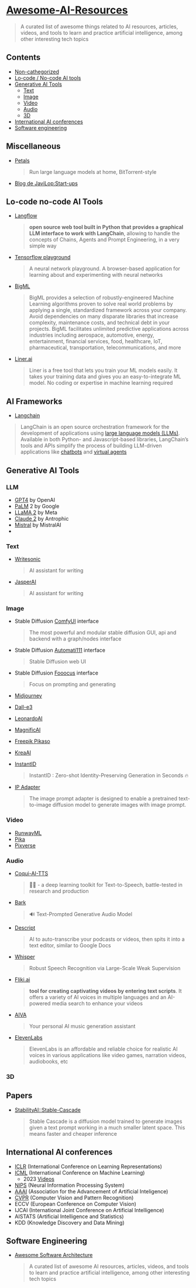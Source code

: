 # **[Awesome-AI-Resources](https://github.com/Zer0Q/awesome-ai-resources)**
> A curated list of awesome things related to AI resources, articles, videos, and tools to learn and practice artificial intelligence, among other interesting tech topics

## Contents

- [Non-cathegorized](#miscellaneous)
- [Lo-code / No-code AI tools](#lo-code-no-code-ai-tools)
- [Generative AI Tools](#generative-ai-tools)
   - [Text](#text)
   - [Image](#image)
   - [Video](#text-to-video)
   - [Audio](#audio)
   - [3D](#3d)
- [International AI conferences](#International-AI-conferences)
- [Software engineering](#software-engineering)

## Miscellaneous
- [Petals](https://github.com/bigscience-workshop/petals?tab=readme-ov-file)

   >Run large language models at home, BitTorrent-style

- [Blog de JaviLop:Start-ups](https://javilop.com/startupea-inteligentemente/invirtiendo-tres-anos-en-startups/)

## Lo-code no-code AI Tools

- [Langflow](https://www.langflow.org)

  > **open source web tool built in Python that provides a graphical LLM interface to work with LangChain**, allowing to handle the concepts of Chains, Agents and Prompt Engineering, in a very simple way

- [Tensorflow playground](http://playground.tensorflow.org)

  > A neural network playground. A browser-based application for learning about and experimenting with neural networks

- [BigML](https://bigml.com)

  > BigML provides a selection of robustly-engineered Machine Learning algorithms proven to solve real world problems by applying a single, standardized framework across your company. Avoid dependencies on many disparate libraries that increase complexity, maintenance costs, and technical debt in your projects. BigML facilitates unlimited predictive applications across industries including aerospace, automotive, energy, entertainment, financial services, food, healthcare, IoT, pharmaceutical, transportation, telecommunications, and more

- [Liner.ai](https://liner.ai)

  > Liner is a free tool that lets you train your ML models easily. It takes your training data and gives you an easy-to-integrate ML model. No coding or expertise in machine learning required

## AI Frameworks

- [Langchain](https://www.langchain.com)

>LangChain is an open source orchestration framework for the development of applications using [large language models (LLMs)](https://www.ibm.com/blog/open-source-large-language-models-benefits-risks-and-types/). Available in both Python- and Javascript-based libraries, LangChain’s tools and APIs simplify the process of building LLM-driven applications like [chatbots](https://www.ibm.com/topics/chatbots) and [virtual agents](https://www.ibm.com/topics/virtual-agent)

## Generative AI Tools



### LLM

- [GPT4](https://chat.openai.com) by OpenAI
-  [PaLM](https://ai.google/discover/palm2/) 2 by Google
- [LLaMA 2](https://llama.meta.com) by Meta
- [Claude 2](https://www.anthropic.com/product) by Antrophic
- [Mistral](https://mistral.ai) by MistralAI
- 

### Text

- [Writesonic](https://writesonic.com/pricing)

  > AI assistant for writing

- [JasperAI](https://www.jasper.ai)

  >AI assistant for writing

### Image

- Stable Diffusion [ComfyUI](https://github.com/comfyanonymous/ComfyUI) interface

  > The most powerful and modular stable diffusion GUI, api and backend with a graph/nodes interface

- Stable Diffusion [Automati111](https://github.com/AUTOMATIC1111/stable-diffusion-webui) interface

  > Stable Diffusion web UI

- Stable Diffusion [Fooocus](https://github.com/lllyasviel/Fooocus) interface

  >Focus on prompting and generating

- [Midjourney](https://www.midjourney.com)

- [Dall-e3](https://openai.com/dall-e-3)

- [LeonardoAI](https://leonardo.ai)

- [MagnificAI](magnific.ai)

- [Freepik Pikaso](https://www.freepik.com/ai/pikaso-ai-drawing)

- [KreaAI](https://www.krea.ai)

- [InstantID](https://github.com/InstantID/InstantID)
  
   >InstantID : Zero-shot Identity-Preserving Generation in Seconds 🔥
- [IP Adapter](https://github.com/tencent-ailab/IP-Adapter)
  
   >The image prompt adapter is designed to enable a pretrained text-to-image diffusion model to generate images with image prompt.

### Video

- [RunwayML](https://runwayml.com)
- [Pika](https://pika.art)
- [Pixverse](https://pixverse.ai)

### Audio
- [Coqui-AI-TTS](https://github.com/coqui-ai/TTS)
   >🐸💬 - a deep learning toolkit for Text-to-Speech, battle-tested in research and production

- [Bark](https://github.com/suno-ai/bark)

   > 🔊 Text-Prompted Generative Audio Model

- [Descript](https://www.descript.com/)

   > AI to auto-transcribe your podcasts or videos, then spits it into a text editor, similar to Google Docs

- [Whisper](https://github.com/openai/whisper)

   > Robust Speech Recognition via Large-Scale Weak Supervision

- [Fliki.ai](https://fliki.ai/)

   >**tool for creating captivating videos by entering text scripts**. It offers a variety of AI voices in multiple languages and an AI-powered media search to enhance your videos

- [AIVA](https://www.aiva.ai/)

   > Your personal AI music generation assistant

- [ElevenLabs](https://elevenlabs.io)

   > ElevenLabs is an affordable and reliable choice for realistic AI voices in various applications like video games, narration videos, audiobooks, etc
### 3D

## Papers
- [StabilityAI::Stable-Cascade](https://huggingface.co/stabilityai/stable-cascade)
  
   >Stable Cascade is a diffusion model trained to generate images given a text prompt working in a much smaller latent space. This means faster and cheaper inference

## International AI conferences 

- [ICLR](https://iclr.cc/) (International Conference on Learning Representations)
- [ICML](https://icml.cc/) (International Conference on Machine Learning)
  - 2023 [Videos](https://icml.cc/virtual/2023/index.html)
- [NIPS](https://nips.cc/) (Neural Information Processing System)
- [AAAI](https://aaai.org/) (Association for the Advancement of Artificial Inteligence)
- [CVPR](https://cvpr.thecvf.com/) (Computer Vision and Pattern Recognition)
- ECCV (European Conference on Computer Vision)
- IJCAI (International Joint Conference on Artificial Intelligence)
- AISTATS (Artificial Intelligence and Statistics)
- KDD (Knowledge Discovery and Data Mining)

## Software Engineering

- [Awesome Software Architecture](https://github.com/mehdihadeli/awesome-software-architecture)

  > A curated list of awesome AI resources, articles, videos, and tools to learn and practice artificial intelligence, among other interesting tech topics